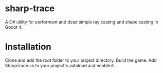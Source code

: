 # sharp-trace
A C# utility for performant and dead simple ray casting and shape casting in Godot 4.

# Installation
Clone and add the root folder to your project directory.
Build the game.
Add SharpTrace.cs to your project's autoload and enable it.
